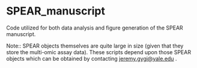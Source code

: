# SPEAR_manuscript
Code utilized for both data analysis and figure generation of the SPEAR manuscript.

Note:: SPEAR objects themselves are quite large in size (given that they store the multi-omic assay data). These scripts depend upon those SPEAR objects which can be obtained by contacting jeremy.gygi@yale.edu .
